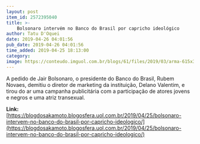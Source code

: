 ```yaml
---
layout: post
item_id: 2572395040
title: >-
    Bolsonaro intervém no Banco do Brasil por capricho ideológico
author: Tatu D'Oquei
date: 2019-04-26 04:01:56
pub_date: 2019-04-26 04:01:56
time_added: 2019-04-25 18:13:00
category: 
image: https://conteudo.imguol.com.br/blogs/61/files/2019/03/arma-615x300.jpg
---
```


A pedido de Jair Bolsonaro, o presidente do Banco do Brasil, Rubem Novaes, demitiu o diretor de marketing da instituição, Delano Valentim, e tirou do ar uma campanha publicitária com a participação de atores jovens e negros e uma atriz transexual.

**Link:** [https://blogdosakamoto.blogosfera.uol.com.br/2019/04/25/bolsonaro-intervem-no-banco-do-brasil-por-capricho-ideologico/](https://blogdosakamoto.blogosfera.uol.com.br/2019/04/25/bolsonaro-intervem-no-banco-do-brasil-por-capricho-ideologico/)

